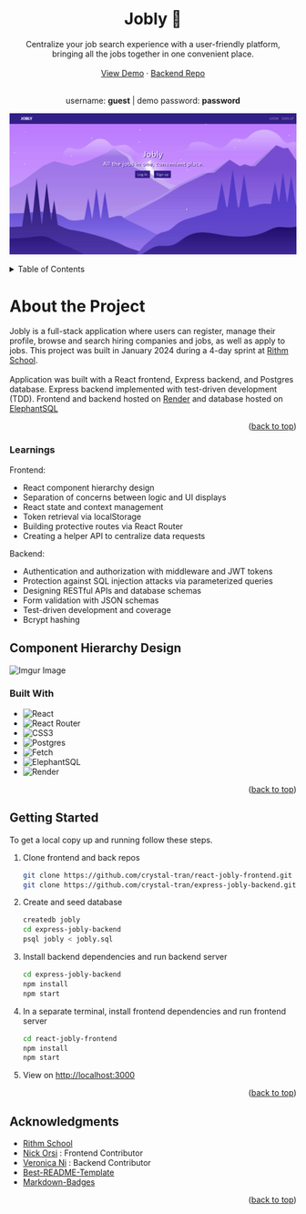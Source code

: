 <!-- Improved compatibility of back to top link: See: https://github.com/othneildrew/Best-README-Template/pull/73 -->
<a name="readme-top"></a>



<!-- PROJECT LOGO -->
<br />
<div align="center">

<h1 align="center">Jobly 💼 </h1>

  <p align="center">
    Centralize your job search experience with a user-friendly platform, bringing all the jobs together in one convenient place.
    <br />
    <br />
    <a href="https://jobly.crystaltran.dev/">View Demo</a>
    ·
    <a href="https://github.com/crystal-tran/express-jobly">Backend Repo</a>
    <br />
    <br />
     <p>username: <b>guest</b> | demo password: <b>password</b></p>
    <img src="https://github.com/crystal-tran/personal-portfolio-website/blob/main/static/media/jobly-demo-gif.gif" alt="jobly-demo">

   
  </p>
</div>

<!-- TABLE OF CONTENTS -->
<details>
  <summary>Table of Contents</summary>
  <ol>
    <li>
      <a href="#about-the-project">About The Project</a>
      <ul>
        <li><a href="#built-with">Built With</a></li>
      </ul>
    </li>
    <li>
      <a href="#getting-started">Getting Started</a>
      <ul>
        <li><a href="#prerequisites">Prerequisites</a></li>
        <li><a href="#installation">Installation</a></li>
      </ul>
    </li>
    <li><a href="#usage">Usage</a></li>
    <li><a href="#roadmap">Roadmap</a></li>
    <li><a href="#contributing">Contributing</a></li>
    <li><a href="#license">License</a></li>
    <li><a href="#contact">Contact</a></li>
    <li><a href="#acknowledgments">Acknowledgments</a></li>
  </ol>
</details>

<!-- ABOUT THE PROJECT -->

  <h1 align="left">About the Project</h1>
<!--   <p align="left">
    <a href="https://github.com/othneildrew/Best-README-Template">View Demo</a>
  </p> -->
Jobly is a full-stack application where users can register, manage their profile, browse and search hiring companies and jobs, as well as apply to jobs. This project was built in January 2024 during a 4-day sprint at <a href="https://github.com/rithmschool">Rithm School</a>. 
<br />
<br />
Application was built with a React frontend, Express backend, and Postgres database. Express backend implemented with test-driven development (TDD). Frontend and backend hosted on <a href="https://render.com/">Render</a> and database hosted on <a href="https://www.elephantsql.com/">ElephantSQL</a>

<p align="right">(<a href="#readme-top">back to top</a>)</p>

### Learnings
Frontend:
- React component hierarchy design
- Separation of concerns between logic and UI displays
- React state and context management
- Token retrieval via localStorage
- Building protective routes via React Router
- Creating a helper API to centralize data requests

Backend:
- Authentication and authorization with middleware and JWT tokens
- Protection against SQL injection attacks via parameterized queries
- Designing RESTful APIs and database schemas
- Form validation with JSON schemas
- Test-driven development and coverage
- Bcrypt hashing


## Component Hierarchy Design
![Imgur Image](https://imgur.com/V657tUV.jpg)


### Built With

* ![React](https://img.shields.io/badge/react-%2320232a.svg?style=for-the-badge&logo=react&logoColor=%2361DAFB)
* ![React Router](https://img.shields.io/badge/React_Router-CA4245?style=for-the-badge&logo=react-router&logoColor=white)
* ![CSS3](https://img.shields.io/badge/css3-%231572B6.svg?style=for-the-badge&logo=css3&logoColor=white)
* ![Postgres](https://img.shields.io/badge/postgres-%23316192.svg?style=for-the-badge&logo=postgresql&logoColor=white)
* ![Fetch](https://img.shields.io/badge/-Fetch%20API-4285F4?logo=webcomponentsdotorg&logoColor=white&style=flat)
* ![ElephantSQL](https://img.shields.io/badge/-ElephantSQL-336791?logo=elephantsql&logoColor=white&style=flat)
* ![Render](https://img.shields.io/badge/-Render-333333?logo=render&logoColor=white&style=flat)
<p align="right">(<a href="#readme-top">back to top</a>)</p>


<!-- GETTING STARTED  -->

## Getting Started

To get a local copy up and running follow these steps.

1. Clone frontend and back repos
   ```sh
   git clone https://github.com/crystal-tran/react-jobly-frontend.git
   git clone https://github.com/crystal-tran/express-jobly-backend.git
   ```
2. Create and seed database
   ```sh
   createdb jobly
   cd express-jobly-backend
   psql jobly < jobly.sql
   ```
3. Install backend dependencies and run backend server
   ```sh
   cd express-jobly-backend
   npm install
   npm start
   ```
4. In a separate terminal, install frontend dependencies and run frontend server
   ```sh
   cd react-jobly-frontend
   npm install
   npm start
   ```
5. View on <a href="http://localhost:3000">http://localhost:3000</a>

<p align="right">(<a href="#readme-top">back to top</a>)</p>



<!-- ACKNOWLEDGMENTS -->
## Acknowledgments

* [Rithm School](https://github.com/rithmschool)
* [Nick Orsi](https://github.com/nickorsi) : Frontend Contributor
* [Veronica Ni](https://github.com/veronicani) : Backend Contributor
* [Best-README-Template](https://github.com/othneildrew/Best-README-Template)
* [Markdown-Badges](https://github.com/Ileriayo/markdown-badges)

<p align="right">(<a href="#readme-top">back to top</a>)</p>


